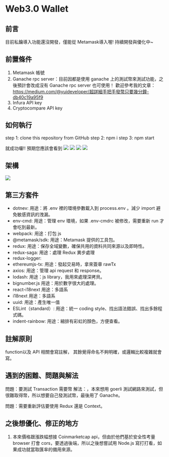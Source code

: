 # Web3.0 Wallet

## 前言
目前私鑰導入功能還沒開發，僅能從 Metamask導入喔!
持續開發與優化中~

## 前置條件
1. Metamask 帳號
2. Ganache rpc server：目前因都是使用 ganache 上的測試幣來測試功能，之後預計會改成沒有 Ganache rpc server 也可使用！
歡迎參考我的文章：https://medium.com/@yuideveloper/超詳細手把手發幣只要幾分鐘-db40c19a95f9
3. Infura API key
4. Cryptocompare API key

## 如何執行
step 1: clone this repository from GitHub
step 2: npm i
step 3: npm start

就成功囉!!
預期您應該會看到
<img src="https://i.imgur.com/tuCUHos.png">
<img src="https://i.imgur.com/wSLMQ3Z.png">
<img src="https://i.imgur.com/JOFOmK5.png">
<img src="https://i.imgur.com/VyyFGu3.png">

## 架構
<img src="https://i.imgur.com/Fw7WRpn.png">

## 第三方套件
- dotnev:
用途：將 .env 裡的環境參數載入到 process.env 。減少 import 避免敏感資訊的洩漏。
- env-cmd:
用途：管理 env 環境，如果 .env-cmdrc 被修改，需要重新 run 才會吃到最新。
- webpack:
用途：打包 js
- @metamask/sdk: 
用途：Metamask 提供的工具包。
- redux:
用途：保存全域變數，確保共用的資料共同來源以及即時性。
- redux-saga:
用途：處理 Redux 異步處理
- redux-logger:
- ethereumjs-tx:
用途：發起交易時，拿來簽章 rawTx
- axios:
用途：管理 api request 和 response。
- lodash:
用途：js library，我用來處理深拷貝。
- bignumber.js
用途：用於數字很大的處理。
- react-i18next 
用途：多語系
- i18next
用途：多語系
- uuid:
用途：產生唯一值
- ESLint（standard）:
用途：統一 coding style、找出語法錯誤、找出多餘程式碼。
- indent-rainbow: 
用途：縮排有彩虹的顏色，方便查看。

## 註解原則
function以及 API 相關會寫註解，
其餘覺得命名不夠明確，或邏輯比較複雜就會寫。

## 遇到的困難、問題與解法
問題：要測試 Transaction 需要幣
解法：，本來想用 goerli 測試網路來測試，但很難取得幣，所以想要自己發測試幣，最後用了 Ganache。

問題：需要重新評估要使用 Redux 還是 Context。 

## 之後想優化、修正的地方
1. 本來價格跟漲跌幅想接 Coinmarketcap api，但由於他們基於安全性考量 browser 打會 cors，要透過後端，所以之後想嘗試用 Node.js 寫打打看，如果成功就當取匯率的備用來源。

